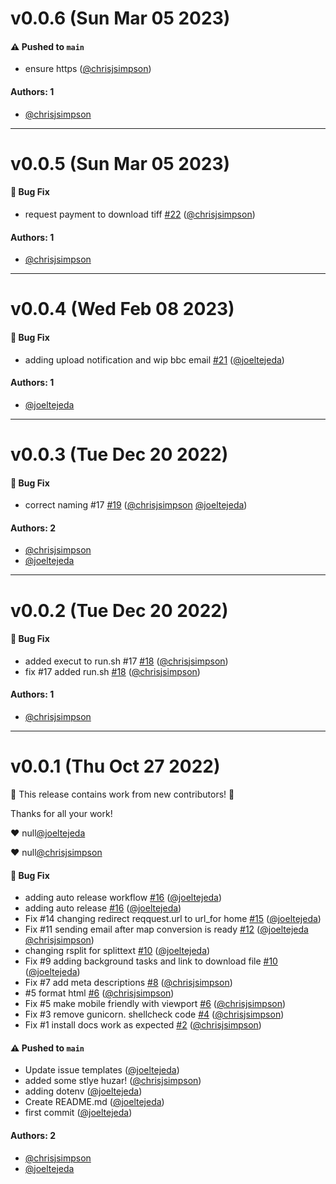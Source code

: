 # v0.0.6 (Sun Mar 05 2023)

#### ⚠️ Pushed to `main`

- ensure https ([@chrisjsimpson](https://github.com/chrisjsimpson))

#### Authors: 1

- [@chrisjsimpson](https://github.com/chrisjsimpson)

---

# v0.0.5 (Sun Mar 05 2023)

#### 🐛 Bug Fix

- request payment to download tiff [#22](https://github.com/KarmaComputing/ecw-to-tiff-conversion/pull/22) ([@chrisjsimpson](https://github.com/chrisjsimpson))

#### Authors: 1

- [@chrisjsimpson](https://github.com/chrisjsimpson)

---

# v0.0.4 (Wed Feb 08 2023)

#### 🐛 Bug Fix

- adding upload notification and wip bbc email [#21](https://github.com/KarmaComputing/ecw-to-tiff-conversion/pull/21) ([@joeltejeda](https://github.com/joeltejeda))

#### Authors: 1

- [@joeltejeda](https://github.com/joeltejeda)

---

# v0.0.3 (Tue Dec 20 2022)

#### 🐛 Bug Fix

- correct naming #17 [#19](https://github.com/KarmaComputing/ecw-to-tiff-conversion/pull/19) ([@chrisjsimpson](https://github.com/chrisjsimpson) [@joeltejeda](https://github.com/joeltejeda))

#### Authors: 2

- [@chrisjsimpson](https://github.com/chrisjsimpson)
- [@joeltejeda](https://github.com/joeltejeda)

---

# v0.0.2 (Tue Dec 20 2022)

#### 🐛 Bug Fix

- added execut to run.sh #17 [#18](https://github.com/KarmaComputing/ecw-to-tiff-conversion/pull/18) ([@chrisjsimpson](https://github.com/chrisjsimpson))
- fix #17 added run.sh [#18](https://github.com/KarmaComputing/ecw-to-tiff-conversion/pull/18) ([@chrisjsimpson](https://github.com/chrisjsimpson))

#### Authors: 1

- [@chrisjsimpson](https://github.com/chrisjsimpson)

---

# v0.0.1 (Thu Oct 27 2022)

:tada: This release contains work from new contributors! :tada:

Thanks for all your work!

:heart: null[@joeltejeda](https://github.com/joeltejeda)

:heart: null[@chrisjsimpson](https://github.com/chrisjsimpson)

#### 🐛 Bug Fix

- adding auto release workflow [#16](https://github.com/KarmaComputing/ecw-to-tiff-conversion/pull/16) ([@joeltejeda](https://github.com/joeltejeda))
- adding auto release [#16](https://github.com/KarmaComputing/ecw-to-tiff-conversion/pull/16) ([@joeltejeda](https://github.com/joeltejeda))
- Fix #14 changing redirect reqquest.url to url_for home [#15](https://github.com/KarmaComputing/ecw-to-tiff-conversion/pull/15) ([@joeltejeda](https://github.com/joeltejeda))
- Fix #11 sending email after map conversion is ready [#12](https://github.com/KarmaComputing/ecw-to-tiff-conversion/pull/12) ([@joeltejeda](https://github.com/joeltejeda) [@chrisjsimpson](https://github.com/chrisjsimpson))
- changing rsplit for splittext [#10](https://github.com/KarmaComputing/ecw-to-tiff-conversion/pull/10) ([@joeltejeda](https://github.com/joeltejeda))
- Fix #9 adding background tasks and link to download file [#10](https://github.com/KarmaComputing/ecw-to-tiff-conversion/pull/10) ([@joeltejeda](https://github.com/joeltejeda))
- Fix #7 add meta descriptions [#8](https://github.com/KarmaComputing/ecw-to-tiff-conversion/pull/8) ([@chrisjsimpson](https://github.com/chrisjsimpson))
- #5 format html [#6](https://github.com/KarmaComputing/ecw-to-tiff-conversion/pull/6) ([@chrisjsimpson](https://github.com/chrisjsimpson))
- Fix #5 make mobile friendly with viewport [#6](https://github.com/KarmaComputing/ecw-to-tiff-conversion/pull/6) ([@chrisjsimpson](https://github.com/chrisjsimpson))
- Fix #3 remove gunicorn. shellcheck code [#4](https://github.com/KarmaComputing/ecw-to-tiff-conversion/pull/4) ([@chrisjsimpson](https://github.com/chrisjsimpson))
- Fix #1 install docs work as expected [#2](https://github.com/KarmaComputing/ecw-to-tiff-conversion/pull/2) ([@chrisjsimpson](https://github.com/chrisjsimpson))

#### ⚠️ Pushed to `main`

- Update issue templates ([@joeltejeda](https://github.com/joeltejeda))
- added some stlye huzar! ([@chrisjsimpson](https://github.com/chrisjsimpson))
- adding dotenv ([@joeltejeda](https://github.com/joeltejeda))
- Create README.md ([@joeltejeda](https://github.com/joeltejeda))
- first commit ([@joeltejeda](https://github.com/joeltejeda))

#### Authors: 2

- [@chrisjsimpson](https://github.com/chrisjsimpson)
- [@joeltejeda](https://github.com/joeltejeda)
